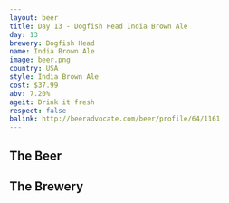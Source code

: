 ```yaml
---
layout: beer
title: Day 13 - Dogfish Head India Brown Ale
day: 13
brewery: Dogfish Head
name: India Brown Ale
image: beer.png
country: USA
style: India Brown Ale
cost: $37.99
abv: 7.20%
ageit: Drink it fresh
respect: false
balink: http://beeradvocate.com/beer/profile/64/1161
---
```

## The Beer

## The Brewery

